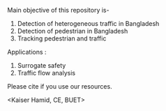 Main objective of this repository is-
1. Detection of heterogeneous traffic in Bangladesh
2. Detection of pedestrian in Bangladesh
3. Tracking pedestrian and traffic


Applications :
1. Surrogate safety
2. Traffic flow analysis


Please cite if you use our resources.

<Kaiser Hamid, CE, BUET>
